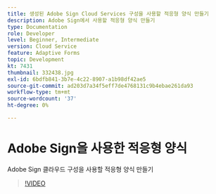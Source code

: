 ```yaml
---
title: 생성된 Adobe Sign Cloud Services 구성을 사용할 적응형 양식 만들기
description: Adobe Sign에서 사용할 적응형 양식 만들기
type: Documentation
role: Developer
level: Beginner, Intermediate
version: Cloud Service
feature: Adaptive Forms
topic: Development
kt: 7431
thumbnail: 332438.jpg
exl-id: 6bdfb841-3b7e-4c22-8907-a1b98df42ae5
source-git-commit: ad203d7a34f5eff7de4768131c9b4ebae261da93
workflow-type: tm+mt
source-wordcount: '37'
ht-degree: 0%

---
```


# Adobe Sign을 사용한 적응형 양식


Adobe Sign 클라우드 구성을 사용할 적응형 양식 만들기

>[!VIDEO](https://video.tv.adobe.com/v/332438/?quality=9&learn=on)
